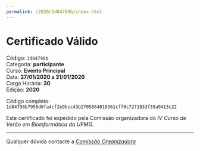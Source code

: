 ```yaml
---
permalink: /2020/1d84798b/index.html
---
```


# Certificado Válido

Código: `1d84798b`<br>
Categoria: **participante**<br>
Curso: **Evento Principal**<br>
Data: **27/01/2020 a 31/01/2020**<br>
Carga Horária: **30**<br>
Edição: **2020**<br>


Código completo: `1d84798b7958d0fa4cf2e9bcc43b2705864018361cff0c7271833f39a9413c22`


Este certificado foi expedido pela Comissão organizadora do *IV Curso de Verão em Bioinformática da UFMG*.

----

Qualquer dúvida contacte a [_Comissão Organizadora_](<mailto:cursobioinfoufmg@gmail.com$subject=[Certificados]>)

